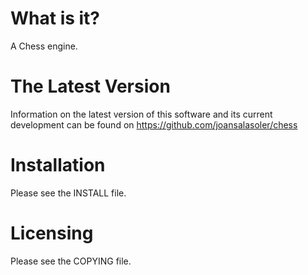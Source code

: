 What is it?
===========

A Chess engine.

The Latest Version
==================

Information on the latest version of this software and its current
development can be found on https://github.com/joansalasoler/chess

Installation
============

Please see the INSTALL file.

Licensing
=========

Please see the COPYING file.
